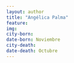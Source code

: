 ```yaml
---
layout: author
title: "Angélica Palma"
feature: 
img:
city-born: 
date-born: Noviembre
city-death: 
date-death: Octubre
---
```

